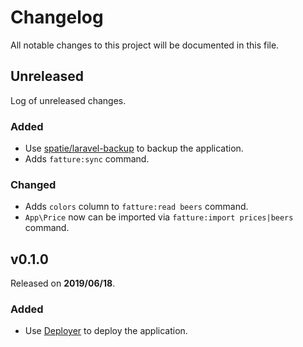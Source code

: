 # Changelog

All notable changes to this project will be documented in this file.

## Unreleased

Log of unreleased changes.

### Added

- Use [spatie/laravel-backup](https://github.com/spatie/laravel-backup) to backup the application.
- Adds `fatture:sync` command.

### Changed

- Adds `colors` column to `fatture:read beers` command.
- `App\Price` now can be imported via `fatture:import prices|beers` command. 

## v0.1.0

Released on **2019/06/18**.

### Added

- Use [Deployer](https://deployer.org/) to deploy the application.
